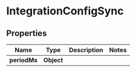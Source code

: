 # IntegrationConfigSync

## Properties
Name | Type | Description | Notes
------------ | ------------- | ------------- | -------------
**periodMs** | **Object** |  | 

